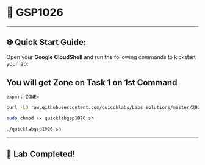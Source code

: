 
# 🚀  GSP1026


---

## 🌐 **Quick Start Guide:**

Open your **Google CloudShell** and run the following commands to kickstart your lab:

## You will get Zone on Task 1 on 1st Command
```
export ZONE=
```

```bash
curl -LO raw.githubusercontent.com/quiccklabs/Labs_solutions/master/2024%20Collect%20Metrics%20from%20Exporters%20using%20the%20Managed%20Service%20for%20Prometheus/quicklabgsp1026.sh

sudo chmod +x quicklabgsp1026.sh

./quicklabgsp1026.sh
```

---

## 🎉 **Lab Completed!**
